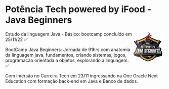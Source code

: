 <h1>Potência Tech powered by iFood - Java Beginners</h1>
<div align="center">
<img align="right" width="100px" src="./img/InsígniaPontênciaTech.png">
</div>

<p>Estudo da linguagem Java - Básico: bootcamp concluído em 25/11/22 ✅</P>

<p>BootCamp Java Beginners: Jornada de 91hrs com anatomia da linguagem java, fundamentos, criando sistemas, jogos, programação orientada a objetos, explorando a linguagem. ✅</p>

<p>Com imersão no Carreira Tech em 23/11 ingressando na One Oracle Next Education com formação back-end em Java e Banco de dados.</p>
 
